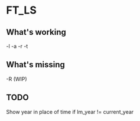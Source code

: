 # FT_LS

## What's working
-l -a -r -t

## What's missing
-R (WIP)

## TODO
Show year in place of time if lm_year != current_year
